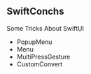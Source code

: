 ## SwiftConchs
  
   Some Tricks About SwiftUI

* PopupMenu
* Menu
* MultiPressGesture
* CustomConvert